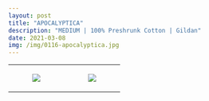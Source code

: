```yaml
---
layout: post
title: "APOCALYPTICA"
description: "MEDIUM | 100% Preshrunk Cotton | Gildan"
date: 2021-03-08
img: /img/0116-apocalyptica.jpg
---
```




<table style="width:100%;"><tr><td style="vertical-align:top;">
      <figure class="tmblr-full" data-orig-height="2048" data-orig-width="1365" data-orig-src="https://concertshirts.netlify.app/shirts/0116/0116-01.jpg"><img src="https://64.media.tumblr.com/7da8b6868f972913e91aa539dfc6ad01/7d0c9a8b576672f4-a8/s540x810/a6c597e099581f08986e7b96fa21b8c8c90297f6.jpg" data-orig-height="2048" data-orig-width="1365" data-orig-src="https://concertshirts.netlify.app/shirts/0116/0116-01.jpg"/></figure></td>
    <td style="vertical-align:top;">
      <figure class="tmblr-full" data-orig-height="2048" data-orig-width="1365" data-orig-src="https://concertshirts.netlify.app/shirts/0116/0116-02.jpg"><img src="https://64.media.tumblr.com/d302a9473b0417a164fd234e5fc53076/7d0c9a8b576672f4-5f/s540x810/27585b16b14381f7e4a84dc40d7d66d24123e4fc.jpg" data-orig-height="2048" data-orig-width="1365" data-orig-src="https://concertshirts.netlify.app/shirts/0116/0116-02.jpg"/></figure></td>
  </tr></table>

